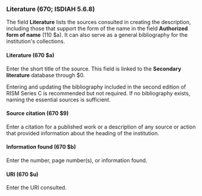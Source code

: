 ### Literature (670; ISDIAH 5.6.8)

The field **Literature** lists the sources consulted in creating the description, including those that support the form of the name in the field **Authorized form of name** (110 $a). It can also serve as a general bibliography for the institution's collections.

#### Literature (670 $a)

Enter the short title of the source. This field is linked to the **Secondary literature** database through $0.

Entering and updating the bibliography included in the second edition of RISM Series C is recommended but not required. If no bibliography exists, naming the essential sources is sufficient.

#### Source citation (670 $9)

Enter a citation for a published work or a description of any source or action that provided information about the heading of the institution.

#### Information found (670 $b)

Enter the number, page number(s), or information found.

#### URI (670 $u)

Enter the URI consulted.
